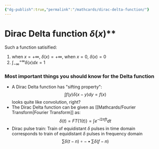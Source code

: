```yaml
---
{"dg-publish":true,"permalink":"/mathcards/dirac-delta-function/"}
---
```


# Dirac Delta function $\delta (x)$**
Such a function satisified:
1. when $x=+\infty$, $\delta (x) = +\infty$,  when $x=0$, $\delta (x)=0$
2. $\int_{-\infty} ^{+\infty} \delta (x)dx = 1$

### Most important things you should know for the Delta function
- A Dirac Delta function has "sifting property":
$$\int f(y) \delta (x-y) dy = f(x)$$
looks quite like convolution, right?
- The Dirac Delta function can be given as [[Mathcards/Fourier Transform\|Fourier Transform]] as:
$$\delta (t) = FT \{ 1 (t) \} = \int e^{-i2 \pi ft} dt$$
- Dirac pulse train: Train of equidistant $\delta$ pulses in time domain corresponds to train of equidistant $\delta$ pulses in frequency domain
$$\sum \delta (t-n)  \circ - \bullet \sum \delta (f-n)$$